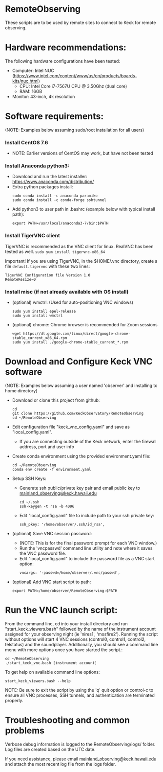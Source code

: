 # RemoteObserving

These scripts are to be used by remote sites to connect to Keck for remote observing.


# Hardware recommendations:

The following hardware configurations have been tested:

- Computer: Intel NUC (https://www.intel.com/content/www/us/en/products/boards-kits/nuc.html)
    - CPU: Intel Core i7-7567U CPU @ 3.50Ghz (dual core)
    - RAM: 16GB
- Monitor: 43-inch, 4k resolution


# Software requirements:
(NOTE: Examples below assuming sudo/root installation for all users)

### Install CentOS 7.6
- NOTE: Earlier versions of CentOS may work, but have not been tested

### Install Anaconda python3:
- Download and run the latest installer: https://www.anaconda.com/distribution/
- Extra python packages install:
    ```
    sudo conda install -c anaconda paramiko 
    sudo conda install -c conda-forge sshtunnel
    ```
- Add python3 to user path in .bashrc (example below with typical install path):
    ```
    export PATH=/usr/local/anaconda3-7/bin:$PATH
    ```

### Install TigerVNC client
TigerVNC is recommended as the VNC client for linux.  RealVNC has been tested as well.
    ```
    sudo yum install tigervnc-x86_64
    ```

Important!  If you are using TigerVNC, in the $HOME/.vnc directory, create a file `default.tigervnc` with these two lines: 

```
TigerVNC Configuration file Version 1.0
RemoteResize=0 
```

### Install misc (if not already available with OS install)
- (optional) wmctrl:
    (Used for auto-positioning VNC windows)
    ```
    sudo yum install epel-release 
    sudo yum install wmctrl
    ```
- (optional) chrome: 
    Chrome browser is recommended for Zoom sessions
    ```
    wget https://dl.google.com/linux/direct/google-chrome-stable_current_x86_64.rpm
    sudo yum install ./google-chrome-stable_current_*.rpm
    ```

# Download and Configure Keck VNC software
(NOTE: Examples below assuming a user named 'observer' and installing to home directory)

- Download or clone this project from github: 
    ```
    cd
    git clone https://github.com/KeckObservatory/RemoteObserving
    cd ~/RemoteObserving
    ```
- Edit configuration file "keck_vnc_config.yaml" and save as "local_config.yaml".
    - If you are connecting outside of the Keck network, enter the firewall address, port and user info
    
- Create conda environment using the provided environment.yaml file:
    ```
    cd ~/RemoteObserving
    conda env create -f environment.yaml
    ```
    
- Setup SSH Keys:
    - Generate ssh public/private key pair and email public key to mainland_observing@keck.hawaii.edu
        ```
        cd ~/.ssh
        ssh-keygen -t rsa -b 4096
        ```
    - Edit "local_config.yaml" file to include path to your ssh private key:
        ```
        ssh_pkey: '/home/observer/.ssh/id_rsa',
        ```
- (optional) Save VNC session password:
    - (NOTE: This is for the final password prompt for each VNC window.)
    - Run the 'vncpasswd' command line utility and note where it saves the VNC password file.
    - Edit "local_config.yaml" to include the password file as a VNC start option:
        ```
        vncargs: '-passwd=/home/observer/.vnc/passwd',
        ```
- (optional) Add VNC start script to path:
    ```
    export PATH=/home/observer/RemoteObserving:$PATH
    ```
        
        
# Run the VNC launch script:
From the command line, cd into your install directory and run "start_keck_viewers.bash" followed by the name of the instrument account assigned for your observing night (ie 'nires1', 'mosfire2').  Running the script without options will start 4 VNC sessions (control0, control1, control2, telstatus) and the soundplayer. Additionally, you should see a command line menu with more options once you have started the script.:
```
cd ~/RemoteObserving
./start_keck_vnc.bash [instrument account]
```

To get help on available command line options:
```
start_keck_viewers.bash --help
```

NOTE: Be sure to exit the script by using the 'q' quit option or control-c to ensure all VNC processes, SSH tunnels, and authentication are terminated properly.


# Troubleshooting and common problems

Verbose debug information is logged to the RemoteObserving/logs/ folder.  Log files are created based on the UTC date.

If you need assistance, please email mainland_observing@keck.hawaii.edu and attach the most recent log file from the logs folder.


